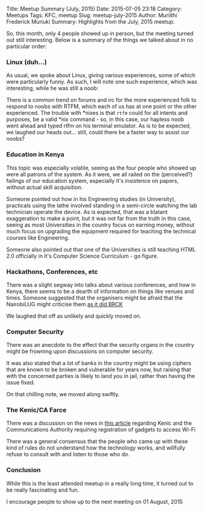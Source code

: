 Title: Meetup Summary (July, 2015)
Date: 2015-07-05 23:18
Category: Meetups
Tags: KFC, meetup
Slug: meetup-july-2015
Author: Muriithi Frederick Muriuki
Summary: Highlights from the July, 2015 meetup.

So, this month, only 4 people showed up in person, but the meeting turned out still interesting. Below is a summary of the things we talked about in no particular order:

### Linux (duh...)

As usual, we spoke about Linux, giving various experiences, some of which were particularly funny. As such, I will note one such experience, which was interesting, while he was still a noob:

There is a common trend on forums and irc for the more experienced folk to respond to noobs with RTFM, which each of us has at one point or the other experienced. The trouble with *nixes is that `rtfm` could for all intents and purposes, be a valid *nix command - so, in this case, our hapless noob went ahead and typed rtfm on his terminal emulator.
As is to be expected, we laughed our heads out... still, could there be a faster way to assist our noobs?

### Education in Kenya

This topic was especially volatile, seeing as the four people who showed up were all patrons of the system. As it were, we all railed on the (perceived?) failings of our education system, especially it's insistence on papers, without actual skill acquisition.

Someone pointed out how in his Engineering studies (in University), practicals using the lathe involved standing in a semi-circle watching the lab technician operate the device. As is expected, that was a blatant exaggeration to make a point, but it was not far from the truth in this case, seeing as most Universities in the country focus on earning money, without much focus on upgrading the equipment required for teaching the technical courses like Engineering.

Someone also pointed out that one of the Universities is still teaching HTML 2.0 officially in it's Computer Science Curriculum - go figure.

### Hackathons, Conferences, etc

There was a slight segway into talks about various conferences, and how in Kenya, there seems to be a dearth of information on things like venues and times. Someone suggested that the organisers might be afraid that the NairobiLUG might criticise them [as it did BRCK](https://nairobilug.or.ke/2015/05/brck-violating-gpl.html)

We laughed that off as unlikely and quickly moved on.

### Computer Security
There was an anecdote to the effect that the security organs in the country might be frowning upon discussions on computer security.

It was also stated that a lot of banks in the country might be using ciphers that are known to be broken and vulnerable for years now, but raising that with the concerned parties is likely to land you in jail, rather than having the issue fixed.

On that chilling note, we moved along swiftly.

### The Kenic/CA Farce

There was a discussion on the news in [this article](http://www.nation.co.ke/news/CA-WiFi-Internet-Rules-Cybercrime/-/1056/2771118/-/mbci1a/-/index.html) regarding Kenic and the Communications Authority requiring registration of gadgets to access Wi-Fi

There was a general consensus that the people who came up with these kind of rules do not understand how the technology works, and willfully refuse to consult with and listen to those who do.

### Conclusion

While this is the least attended meetup in a really long time, it turned out to be really fascinating and fun.

I encourage people to show up to the next meeting on 01 August, 2015
